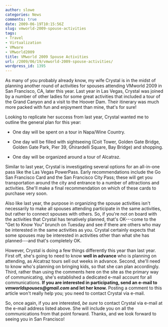```yaml
---
author: slowe
categories: News
comments: true
date: 2009-06-19T10:15:56Z
slug: vmworld-2009-spouse-activities
tags:
- Travel
- Virtualization
- VMware
- VMworld2009
title: VMworld 2009 Spouse Activities
url: /2009/06/19/vmworld-2009-spouse-activities/
wordpress_id: 1395
---
```


As many of you probably already know, my wife Crystal is in the midst of planning another round of activities for spouses attending VMworld 2009 in San Francisco, CA, later this year. Last year in Las Vegas, Crystal was joined by a number of other ladies for some great activities that included a tour of the Grand Canyon and a visit to the Hoover Dam. Their itinerary was much more packed with fun and enjoyment than mine, that's for sure!

Looking to replicate her success from last year, Crystal wanted me to outline the general plan for this year:

* One day will be spent on a tour in Napa/Wine Country.

* One day will be filled with sightseeing (Coit Tower, Golden Gate Bridge, Golden Gate Park, Pier 39, Ghirardelli Square, Bay Bridge) and shopping.

* One day will be organized around a tour of Alcatraz.

Similar to last year, Crystal is investigating several options for an all-in-one pass like the Las Vegas PowerPass. Early recommendations include the Go San Francisco Card and the San Francisco City Pass; these will get you transportation around the city and entrance to a number of attractions and activities. She'll make a final recommendation on which of these cards to purchase very soon.

Also like last year, the purpose in organizing the spouse activities isn't necessarily to make all spouses attending participate in the same activities, but rather to connect spouses with others. So, if you're not on board with the activities that Crystal has tenatively planned, that's OK---come to the "Get to Know You" brunch on Tuesday and see if there are others who may be interested in the same activities as you. Crystal certainly expects that some spouses may be interested in activities other than what she has planned---and that's completely OK.

However, Crystal is doing a few things differently this year than last year. First off, she's going to need to know **well in advance** who is planning on attending, as Alcatraz tours sell out weeks in advance. Second, she'll need to know who's planning on bringing kids, so that she can plan accordingly. Third, rather than using the comments here on the site as the primary way of communicating, she's established a dedicated e-mail account for all communications. **If you are interested in participating, send an e-mail to _vmworldspouses@gmail.com_ and let her know.** Posting a comment to this article won't really help you; you need to contact Crystal via e-mail.

So, once again, if you are interested, _be sure_ to contact Crystal via e-mail at the e-mail address listed above. She will include you on all the communications from that point forward. Thanks, and we look forward to seeing you in San Francisco!
